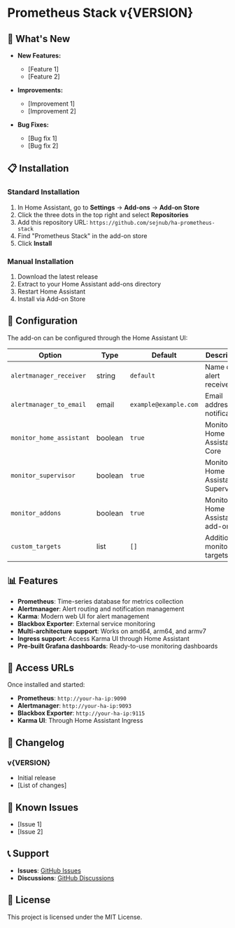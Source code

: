 # Prometheus Stack v{VERSION}

## 🚀 What's New

- **New Features:**
  - [Feature 1]
  - [Feature 2]
  
- **Improvements:**
  - [Improvement 1]
  - [Improvement 2]
  
- **Bug Fixes:**
  - [Bug fix 1]
  - [Bug fix 2]

## 📋 Installation

### Standard Installation
1. In Home Assistant, go to **Settings** → **Add-ons** → **Add-on Store**
2. Click the three dots in the top right and select **Repositories**
3. Add this repository URL: `https://github.com/sejnub/ha-prometheus-stack`
4. Find "Prometheus Stack" in the add-on store
5. Click **Install**

### Manual Installation
1. Download the latest release
2. Extract to your Home Assistant add-ons directory
3. Restart Home Assistant
4. Install via Add-on Store

## 🔧 Configuration

The add-on can be configured through the Home Assistant UI:

| Option | Type | Default | Description |
|--------|------|---------|-------------|
| `alertmanager_receiver` | string | `default` | Name of the alert receiver |
| `alertmanager_to_email` | email | `example@example.com` | Email address for notifications |
| `monitor_home_assistant` | boolean | `true` | Monitor Home Assistant Core |
| `monitor_supervisor` | boolean | `true` | Monitor Home Assistant Supervisor |
| `monitor_addons` | boolean | `true` | Monitor Home Assistant add-ons |
| `custom_targets` | list | `[]` | Additional monitoring targets |

## 📊 Features

- **Prometheus**: Time-series database for metrics collection
- **Alertmanager**: Alert routing and notification management
- **Karma**: Modern web UI for alert management
- **Blackbox Exporter**: External service monitoring
- **Multi-architecture support**: Works on amd64, arm64, and armv7
- **Ingress support**: Access Karma UI through Home Assistant
- **Pre-built Grafana dashboards**: Ready-to-use monitoring dashboards

## 🔗 Access URLs

Once installed and started:
- **Prometheus**: `http://your-ha-ip:9090`
- **Alertmanager**: `http://your-ha-ip:9093`
- **Blackbox Exporter**: `http://your-ha-ip:9115`
- **Karma UI**: Through Home Assistant Ingress

## 📝 Changelog

### v{VERSION}
- Initial release
- [List of changes]

## 🐛 Known Issues

- [Issue 1]
- [Issue 2]

## 📞 Support

- **Issues**: [GitHub Issues](https://github.com/sejnub/ha-prometheus-stack/issues)
- **Discussions**: [GitHub Discussions](https://github.com/sejnub/ha-prometheus-stack/discussions)

## 📄 License

This project is licensed under the MIT License. 